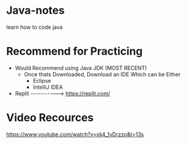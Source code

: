 # Java-notes
learn how to code java

# Recommend for Practicing
- Would Recommend using Java JDK (MOST RECENT)
  - Once thats Downloaded, Download an IDE Which can be Either
    - Eclipse
    - IntelliJ IDEA
- Replit -----------> https://replit.com/

# Video Recources

https://www.youtube.com/watch?v=xk4_1vDrzzo&t=13s
